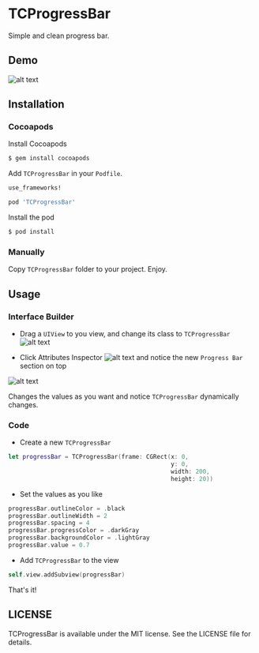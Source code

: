 TCProgressBar
=======================
Simple and clean progress bar.

## Demo
![alt text](https://github.com/talthent/TCProgressBar/blob/master/screenshots/screenshot.png "TCProgressBar")

## Installation

### Cocoapods

Install Cocoapods

```bash
$ gem install cocoapods
```

Add `TCProgressBar` in your `Podfile`.

```ruby
use_frameworks!

pod 'TCProgressBar'
```

Install the pod

```bash
$ pod install
```

### Manually

Copy `TCProgressBar` folder to your project. Enjoy.


## Usage

### Interface Builder
- Drag a `UIView` to you view, and change its class to `TCProgressBar`
![alt text](https://github.com/talthent/TCProgressBar/blob/master/screenshots/class.png "TCProgressBar")

- Click Attributes Inspector ![alt text](https://github.com/talthent/TCProgressBar/blob/master/screenshots/attributesInspector.png "TCProgressBar")
 and notice the new `Progress Bar` section on top
 
 ![alt text](https://github.com/talthent/TCProgressBar/blob/master/screenshots/inspectables.png "TCProgressBar")

Changes the values as you want and notice `TCProgressBar` dynamically changes.

### Code
- Create a new `TCProgressBar`
```swift
let progressBar = TCProgressBar(frame: CGRect(x: 0,
                                              y: 0,
                                              width: 200,
                                              height: 20))
```
- Set the values as you like
```swift
progressBar.outlineColor = .black
progressBar.outlineWidth = 2 
progressBar.spacing = 4
progressBar.progressColor = .darkGray
progressBar.backgroundColor = .lightGray
progressBar.value = 0.7
```
   
   - Add `TCProgressBar` to the view
```swift
self.view.addSubview(progressBar)
```
   
   That's it!

## LICENSE

TCProgressBar is available under the MIT license. See the LICENSE file for details.
